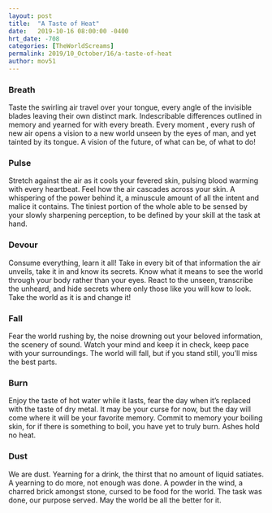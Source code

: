 ```yaml
---
layout: post
title:  "A Taste of Heat"
date:   2019-10-16 08:00:00 -0400
hrt_date: -708
categories: [TheWorldScreams]
permalink: 2019/10_October/16/a-taste-of-heat
author: mov51
---
```



### Breath
Taste the swirling air travel over your tongue, every angle of the invisible blades leaving their own distinct mark. Indescribable differences outlined in memory and yearned for with every breath. Every moment , every rush of new air opens a vision to a new world unseen by the eyes of man, and yet tainted by its tongue. A vision of the future, of what can be, of what to do!

### Pulse
Stretch against the air as it cools your fevered skin, pulsing blood warming with every heartbeat. Feel how the air cascades across your skin. A whispering of the power behind it, a minuscule amount of all the intent and malice it contains. The tiniest portion of the whole able to be sensed by your slowly sharpening perception, to be defined by your skill at the task at hand.

### Devour
Consume everything, learn it all! Take in every bit of that information the air unveils, take it in and know its secrets. Know what it means to see the world through your body rather than your eyes. React to the unseen, transcribe the unheard, and hide secrets where only those like you will kow to look. Take the world as it is and change it!

### Fall
Fear the world rushing by, the noise drowning out your beloved information, the scenery of sound. Watch your mind and keep it in check, keep pace with your surroundings. The world will fall, but if you stand still, you’ll miss the best parts.

### Burn
Enjoy the taste of hot water while it lasts, fear the day when it’s replaced with the taste of dry metal. It may be your curse for now, but the day will come where it will be your favorite memory. Commit to memory your boiling skin, for if there is something to boil, you have yet to truly burn. Ashes hold no heat.

### Dust
We are dust. Yearning for a drink, the thirst that no amount of liquid satiates. A yearning to do more, not enough was done. A powder in the wind, a charred brick amongst stone, cursed to be food for the world. The task was done, our purpose served. May the world be all the better for it.

